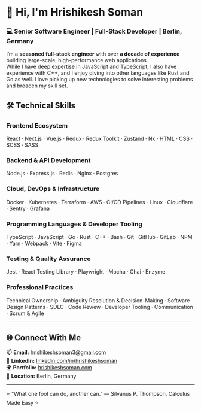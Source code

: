 # 👋 Hi, I'm Hrishikesh Soman

### 💻 Senior Software Engineer | Full-Stack Developer | Berlin, Germany

I’m a **seasoned full-stack engineer** with over **a decade of experience** building large-scale, high-performance web applications.  
While I have deep expertise in JavaScript and TypeScript, I also have experience with C++, and I enjoy diving into other languages like Rust and Go as well. I love picking up new technologies to solve interesting problems and broaden my skill set.

## 🛠️ Technical Skills

### **Frontend Ecosystem**
React · Next.js · Vue.js · Redux · Redux Toolkit · Zustand · Nx · HTML · CSS · SCSS · SASS  

### **Backend & API Development**
Node.js · Express.js · Redis · Nginx · Postgres  

### **Cloud, DevOps & Infrastructure**
Docker · Kubernetes · Terraform · AWS · CI/CD Pipelines · Linux · Cloudflare · Sentry · Grafana  

### **Programming Languages & Developer Tooling**
TypeScript · JavaScript · Go · Rust · C++ · Bash · Git · GitHub · GitLab · NPM · Yarn · Webpack · Vite · Figma  

### **Testing & Quality Assurance**
Jest · React Testing Library · Playwright · Mocha · Chai · Enzyme  

### **Professional Practices**
Technical Ownership · Ambiguity Resolution & Decision-Making · Software Design Patterns · SDLC · Code Review · Developer Tooling · Communication · Scrum & Agile  

---

## 🌐 Connect With Me
📫 **Email:** [hrishikeshsoman3@gmail.com](mailto:hrishikeshsoman3@gmail.com)  
💼 **LinkedIn:** [linkedin.com/in/hrishikeshsoman](https://linkedin.com/in/hrishikeshsoman)  
🌍 **Portfolio:** [hrishikeshsoman.com](https://hrishikeshsoman.com)  
📍 **Location:** Berlin, Germany  

---

⭐️ “What one fool can do, another can.” — Silvanus P. Thompson, Calculus Made Easy ⭐️ 
